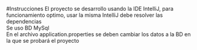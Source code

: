 #Instrucciones
El proyecto se desarrollo usando la IDE IntelliJ, para funcionamiento optimo, usar la misma
IntelliJ debe resolver las dependencias \
Se uso BD MySql \
En el archivo application.properties se deben cambiar los datos a la BD en la que se probará el proyecto